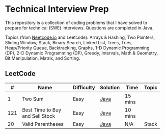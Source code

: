 # Technical Interview Prep

This repository is a collection of coding problems that I have solved to prepare for technical (SWE) interviews. Questions are completed in Java.

Topics (from [Neetcode.io](https://neetcode.io/practice) and Leetcode): Arrays & Hashing, Two Pointers, Sliding Window, Stack, Binary Search, Linked List, Trees, Tries, Heap/Priority Queue, Backtracking, Graphs, 1-D Dynamic Programming (DP), 2-D Dynamic Programming (DP), Greedy, Intervals, Math & Geometry, Bit Manipulation, Matrix, and Sorting.

## LeetCode

| #        | Name                                                      | Difficulty | Solution                                                                                                                                                | Time              | Topic            |
| -------- | --------------------------------------------------------- | ---------- | ------------------------------------------------------------------------------------------------------------------------------------------------------- | ----------------- | ---------------- |
| 1        | Two Sum                                                   | Easy       | [Java](https://github.com/Dxsonu7/Technical-Interview-Prep/blob/main/LeetCode/1-TwoSum.java)                                                     | 15 mins           |
| 121      | Best Time to Buy and Sell Stock                           | Easy       | [Java](https://github.com/Dxsonu7/Technical-Interview-Prep/blob/main/LeetCode/121-BestTimeStock.java)                                            | 10 mins           |
| 20       | Valid Parentheses                                         | Easy       | [Java](https://github.com/Dxsonu7/Technical-Interview-Prep/blob/main/LeetCode/20-BestTimeStock.java)                                             | N/A               |Stack           |